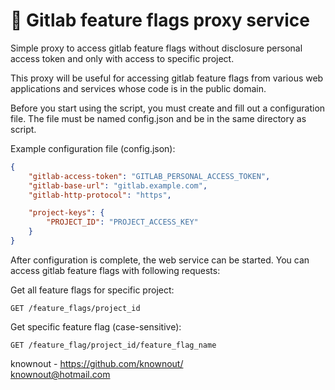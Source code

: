 # 🔑 Gitlab feature flags proxy service

Simple proxy to access gitlab feature flags without disclosure
personal access token and only with access to specific project.

This proxy will be useful for accessing gitlab feature flags
from various web applications and services whose code is
in the public domain.

Before you start using the script, you must create and fill out a configuration file.
The file must be named config.json and be in the same directory as script.

Example configuration file (config.json):

```json
{
    "gitlab-access-token": "GITLAB_PERSONAL_ACCESS_TOKEN",
    "gitlab-base-url": "gitlab.example.com",
    "gitlab-http-protocol": "https",

    "project-keys": {
        "PROJECT_ID": "PROJECT_ACCESS_KEY"
    }
}
```

After configuration is complete, the web service can be started.
You can access gitlab feature flags with following requests:

Get all feature flags for specific project:

```http request
GET /feature_flags/project_id
```

Get specific feature flag (case-sensitive):

```http request
GET /feature_flag/project_id/feature_flag_name
```

knownout - https://github.com/knownout/
<br>knownout@hotmail.com
